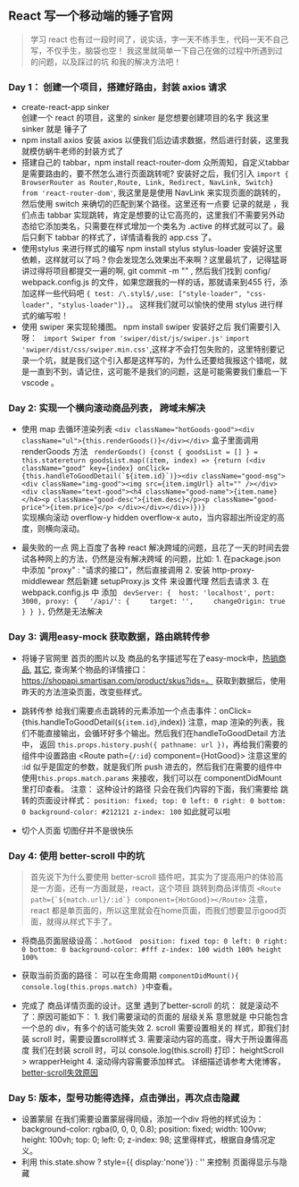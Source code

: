 ## React 写一个移动端的锤子官网
> 学习 react 也有过一段时间了，说实话，字一天不练手生，代码一天不自己写，不仅手生，脑袋也空！
我这里就简单一下自己在做的过程中所遇到过的问题，以及踩过的坑 和我的解决方法吧！

### Day 1： 创建一个项目，搭建好路由，封装 axios 请求
- create-react-app sinker  
        创建一个 react 的项目，这里的 sinker 是您想要创建项目的名字 我这里sinker 就是 锤子了
- npm install axios
        安装 axios 以便我们后边请求数据，然后进行封装，这里我就模仿蜗牛老师的封装方式了
- 搭建自己的 tabbar，npm install react-router-dom
        众所周知，自定义tabbar 是需要路由的，要不然怎么进行页面跳转呢? 安装好之后，我们引入
        ```import { BrowserRouter as Router,Route, Link, Redirect, NavLink, Switch} from 'react-router-dom'```, 我这里是是使用 NavLink 来实现页面的跳转的，然后使用 switch 来确切的匹配到某个路径。这里还有一点要 记录的就是 ，我们点击 tabbar 实现跳转，肯定是想要的让它高亮的，这里我们不需要另外动态给它添加类名，只需要在样式增加一个类名为 .active 的样式就可以了。最后只剩下 tabbar 的样式了，详情请看我的 app.css 了。
- 使用stylus 来进行样式的编写
        npm install stylus stylus-loader 安装好这里依赖，这样就可以了吗？你会发现怎么效果出不来啊？这里最坑了，记得猛哥讲过得将项目都提交一遍的啊, git commit -m "" , 然后我们找到
        config/ webpack.config.js 的文件，如果您跟我的一样的话，那就请来到455 行，添加这样一些代码吧 ```{ test: /\.styl$/,use: ["style-loader", "css-loader", "stylus-loader"]},```。 这样我们就可以愉快的使用 stylus 进行样式的编写啦！
-  使用 swiper 来实现轮播图。
        npm install swiper 安装好之后 我们需要引入呀：
        ``` import Swiper from 'swiper/dist/js/swiper.js'```
        ```import 'swiper/dist/css/swiper.min.css'```,这样才不会打包失败的，这里特别要记录一个坑，就是我们这个引入都是这样写的，为什么还要给我报这个错呢，就是一直到不到，请记住，这可能不是我们的问题，这是可能需要我们重启一下 vscode 。

### Day 2: 实现一个横向滚动商品列表， 跨域未解决
- 使用 map 去循环渲染列表
        ```<div className="hotGoods-good"><div className="ul">{this.renderGoods()}</div></div>```  盒子里面调用 renderGoods 方法
        ``` renderGoods() {const { goodsList = [] } = this.statereturn goodsList.map((item, index) => {return (<div className="good" key={index} onClick={this.handleToGoodDetail(`${item.id}`)}><div className="good-msg"> <div className="img-good"><img src={item.imgUrl} alt="" /></div><div className="text-good"><h4 className="good-name">{item.name}</h4><p className="good-desc">{item.desc}</p><p className="good-price">{item.price}</p> </div></div></div>)})}```   
        实现横向滚动 overflow-y hidden  overflow-x auto，当内容超出所设定的高度，则横向滚动。

- 最失败的一点
        网上百度了各种 react 解决跨域的问题，且花了一天的时间去尝试各种网上的方法，仍然是没有解决跨域 的问题，比如:
        1. 在package.json 中添加 "proxy" : "请求的接口"，然后直接调用
        2. 安装 http-proxy-middlewear 然后新建 setupProxy.js 文件 来设置代理 然后去请求
        3. 在 webpack.config.js 中 添加
                ``` devServer: {  host: 'localhost', port: 3000, proxy: {   '/api/': {     target: '',     changeOrigin: true   } } },``` 仍然是无法解决

### Day 3: 调用easy-mock 获取数据，路由跳转传参
- 将锤子官网里 首页的图片以及 商品的名字描述写在了easy-mock中，[热销商品](https://www.easy-mock.com/mock/5ca457efc4e9a575b66b625c/example/goodsList'), [其它](https://www.easy-mock.com/mock/5ca457efc4e9a575b66b625c/example/sinker), 查询某个物品的详情接口：https://shopapi.smartisan.com/product/skus?ids=。 获取到数据后，使用昨天的方法渲染页面，改变些样式。

- 跳转传参
        给我们需要点击跳转的元素添加一个点击事件：onClick={this.handleToGoodDetail(`${item.id}`,index)} 注意，map 渲染的列表，我们不能直接输出，会循环好多个输出。然后我们在handleToGoodDetail 方法中， 返回 `this.props.history.push({ pathname: url })`，再给我们需要的组件中设置路由 <Route path={`/:id`} component={HotGood}></Route> 注意这里的 :id 似乎是固定的参数，就是我们所 push 进去的，然后我们在需要的组件中 使用`this.props.match.params` 来接收，我们可以在 componentDidMount 里打印查看。
        注意： 这种设计的路径 只会在我们内容的下面，我们需要给 跳转的页面设计样式：
        ```position: fixed; top: 0 left: 0 right: 0 bottom: 0 background-color: #212121 z-index: 100``` 如此就可以啦

- 切个人页面
        切图仔并不是很快乐

### Day 4: 使用 better-scroll 中的坑
> 首先说下为什么要使用 better-scroll 插件吧，其实为了提高用户的体验高是一方面，还有一方面就是，react，这个项目 跳转到商品详情页 ```<Route path={`${match.url}/:id`} component={HotGood}></Route>``` 注意，react 都是单页面的，所以这里就会在home页面，而我们想要显示good页面，就得从样式下手了。

- 将商品页面层级设高：```.hotGood 
                                position: fixed
                                top: 0
                                left: 0
                                right: 0
                                bottom: 0
                                background-color: #fff
                                z-index: 100
                                width 100%
                                height 100% ```
- 获取当前页面的路径： 可以在生命周期 ```componentDidMount(){ console.log(this.props.match) }```中查看。

- 完成了 商品详情页面的设计。这里 遇到了better-scroll 的坑：
        就是滚动不了：原因可能如下：
        1. 我们需要滚动的页面的 层级关系
                意思就是 <Scroll> </Scroll> 中只能包含一个总的 div，有多个的话可能失效
        2. scroll 需要设置相关的 样式，即我们封装 scroll 时，需要设置scroll样式
        3. 需要滚动内容的高度，得大于所设置得高度
                我们在封装 scroll 时，可以 console.log(this.scroll) 打印： heightScroll >  wrapperHeight
        4. 滚动得内容需要添加样式。
        详细描述请参考大佬博客，[better-scroll失效原因](https://blog.csdn.net/qiqi_77_/article/details/79361413)

### Day 5: 版本，型号功能得选择，点击弹出，再次点击隐藏
- 设置蒙层
        在我们需要设置蒙层得同级，添加一个div 将他的样式设为：
        background-color: rgba(0, 0, 0, 0.8);
        position: fixed;
        width: 100vw;
        height: 100vh;
        top: 0;
        left: 0;
        z-index: 98;
        这里得样式，根据自身情况定义。
- 利用 this.state.show ? style={{ display:'none'}} : '' 来控制 页面得显示与隐藏